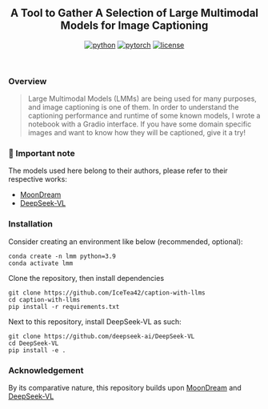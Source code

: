 <div align="center">

## A Tool to Gather A Selection of Large Multimodal Models for Image Captioning


[![python](https://img.shields.io/badge/-Python%203.9-blue?logo=python&logoColor=white)](https://github.com/pre-commit/pre-commit)
[![pytorch](https://img.shields.io/badge/PyTorch-ee4c2c?logo=pytorch&logoColor=white)](https://pytorch.org/get-started/locally/)
[![license](https://img.shields.io/badge/license-Apache%202.0-gray.svg)](#license)

</div>

<br>

### Overview

>Large Multimodal Models (LMMs) are being used for many purposes, and image captioning is one of them. In order to understand the captioning performance and runtime of some known models, I wrote a notebook with a Gradio interface. If you have some domain specific images and want to know how they will be captioned, give it a try! 
### 📌 Important note
The models used here belong to their authors, please refer to their respective works: 
* [MoonDream](https://github.com/vikhyat/moondream)
* [DeepSeek-VL](https://github.com/deepseek-ai/DeepSeek-VL)

### Installation
Consider creating an environment like below (recommended, optional):
```
conda create -n lmm python=3.9
conda activate lmm
```
Clone the repository, then install dependencies 
```
git clone https://github.com/IceTea42/caption-with-llms
cd caption-with-llms
pip install -r requirements.txt
```
Next to this repository, install DeepSeek-VL as such:
```
git clone https://github.com/deepseek-ai/DeepSeek-VL
cd DeepSeek-VL
pip install -e .
```

### Acknowledgement
By its comparative nature, this repository builds upon [MoonDream](https://github.com/vikhyat/moondream) and [DeepSeek-VL](https://github.com/deepseek-ai/DeepSeek-VL)
